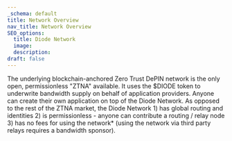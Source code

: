 ```yaml
---
_schema: default
title: Network Overview
nav_title: Network Overview
SEO_options:
  title: Diode Network
  image:
  description:
draft: false
---
```

The underlying blockchain-anchored Zero Trust DePIN network is the only open, permissionless "ZTNA" available. It uses the $DIODE token to underwrite bandwidth supply on behalf of application providers. Anyone can create their own application on top of the Diode Network. As opposed to the rest of the ZTNA market, the Diode Network 1) has global routing and identities 2) is permissionless - anyone can contribute a routing / relay node 3) has no fees for using the network\* (using the network via third party relays requires a bandwidth sponsor).